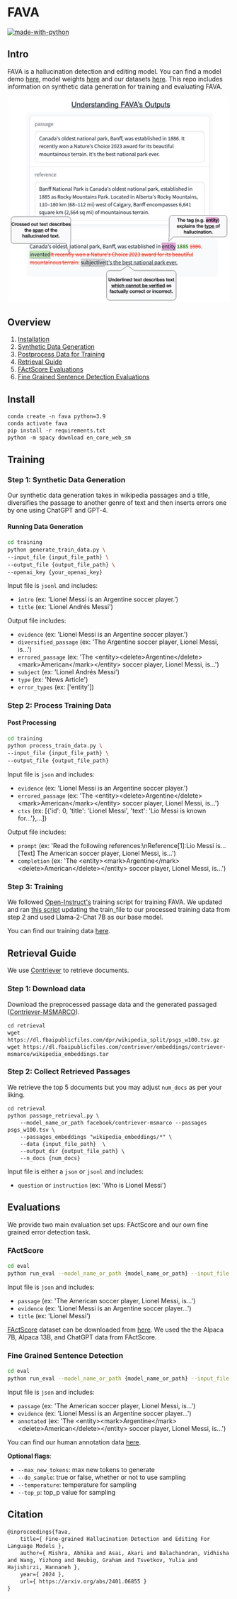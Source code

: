 # FAVA

[![made-with-python](https://img.shields.io/badge/Made%20with-Python-red.svg)](#python)

## Intro

FAVA is a hallucination detection and editing model. You can find a model demo [here](https://huggingface.co/spaces/fava-uw/fava), model weights [here](https://huggingface.co/fava-uw/fava-model) and our datasets [here](https://huggingface.co/datasets/fava-uw/fava-data). This repo includes information on synthetic data generation for training and evaluating FAVA.

<p align="center"><img src="https://github.com/abhika-m/FAVA/blob/main/fava.png" alt="FAVA" width="500"/></p>

## Overview 
1. [Installation](#install)
2. [Synthetic Data Generation](#step-1-synthetic-data-generation) 
3. [Postprocess Data for Training](#step-2-process-training-data)
4. [Retrieval Guide](#retrieval-guide)
5. [FActScore Evaluations](#factscore)
6. [Fine Grained Sentence Detection Evaluations](#fine-grained-sentence-detection)

## Install
```
conda create -n fava python=3.9
conda activate fava
pip install -r requirements.txt
python -m spacy download en_core_web_sm
```
## Training 

### Step 1: Synthetic Data Generation

Our synthetic data generation takes in wikipedia passages and a title, diversifies the passage to another genre of text and then inserts errors one by one using ChatGPT and GPT-4.

#### Running Data Generation
```bash
cd training
python generate_train_data.py \
--input_file {input_file_path} \
--output_file {output_file_path} \
--openai_key {your_openai_key}
```
Input file is `jsonl` and includes:
- `intro` (ex: 'Lionel Messi is an Argentine soccer player.')
- `title` (ex: 'Lionel Andrés Messi')

Output file includes:
- `evidence` (ex: 'Lionel Messi is an Argentine soccer player.')
- `diversified_passage` (ex: 'The Argentine soccer player, Lionel Messi, is...')
- `errored_passage` (ex: 'The \<entity>\<delete>Argentine\</delete>\<mark>American\</mark>\</entity> soccer player, Lionel Messi, is...')
- `subject` (ex: 'Lionel Andrés Messi')
- `type` (ex: 'News Article')
- `error_types` (ex: ['entity'])


### Step 2: Process Training Data

#### Post Processing
```bash
cd training
python process_train_data.py \
--input_file {input_file_path} \
--output_file {output_file_path}
```

Input file is `json` and includes:
- `evidence` (ex: 'Lionel Messi is an Argentine soccer player.')
- `errored_passage` (ex: 'The \<entity>\<delete>Argentine\</delete>\<mark>American\</mark>\</entity> soccer player, Lionel Messi, is...')
- `ctxs` (ex: [{'id': 0, 'title': 'Lionel Messi', 'text': 'Lio Messi is known for...'},...])

Output file includes:
- `prompt` (ex: 'Read the following references:\nReference[1]:Lio Messi is...[Text] The American soccer player, Lionel Messi, is...')
- `completion` (ex: 'The \<entity>\<mark>Argentine\</mark>\<delete>American\</delete>\</entity> soccer player, Lionel Messi, is...')

### Step 3: Training
We followed [Open-Instruct's](https://github.com/allenai/open-instruct) training script for training FAVA. We updated and ran [this script](https://github.com/allenai/open-instruct/blob/main/scripts/finetune_with_accelerate.sh) updating the train_file to our processed training data from step 2 and used Llama-2-Chat 7B as our base model.

You can find our training data [here](https://huggingface.co/datasets/fava-uw/fava-data/blob/main/training.json).

## Retrieval Guide
We use [Contriever](https://github.com/facebookresearch/contriever) to retrieve documents.

### Step 1: Download data
Download the preprocessed passage data and the generated passaged ([Contriever-MSMARCO](https://huggingface.co/facebook/contriever-msmarco)). 
```
cd retrieval
wget https://dl.fbaipublicfiles.com/dpr/wikipedia_split/psgs_w100.tsv.gz
wget https://dl.fbaipublicfiles.com/contriever/embeddings/contriever-msmarco/wikipedia_embeddings.tar
```

### Step 2: Collect Retrieved Passages

We retrieve the top 5 documents but you may adjust `num_docs` as per your liking.
```
cd retrieval
python passage_retrieval.py \
    --model_name_or_path facebook/contriever-msmarco --passages psgs_w100.tsv \
    --passages_embeddings "wikipedia_embeddings/*" \
    --data {input_file_path}  \
    --output_dir {output_file_path} \
    --n_docs {num_docs}
```

Input file is either a `json` or `jsonl` and includes:
- `question` or `instruction` (ex: 'Who is Lionel Messi')


## Evaluations

We provide two main evaluation set ups: FActScore and our own fine grained error detection task. 

### FActScore
```bash
cd eval
python run_eval --model_name_or_path {model_name_or_path} --input_file {input_file_path} --output_file {output_file_path} --metric factscore --openai_key {your_openai_key}
```

Input file is `json` and includes:
- `passage` (ex: 'The American soccer player, Lionel Messi, is...')
- `evidence` (ex: 'Lionel Messi is an Argentine soccer player...')
- `title` (ex: 'Lionel Messi')

[FActScore](https://github.com/shmsw25/FActScore) dataset can be downloaded from [here](https://github.com/shmsw25/FActScore?tab=readme-ov-file#download-the-data). We used the the Alpaca 7B, Alpaca 13B, and ChatGPT data from FActScore.

### Fine Grained Sentence Detection
```bash
cd eval
python run_eval --model_name_or_path {model_name_or_path} --input_file {input_file_path} --output_file {output_file_path} --metric detection
```
Input file is `json` and includes:
- `passage` (ex: 'The American soccer player, Lionel Messi, is...')
- `evidence` (ex: 'Lionel Messi is an Argentine soccer player...')
- `annotated` (ex: 'The \<entity>\<mark>Argentine\</mark>\<delete>American\</delete>\</entity> soccer player, Lionel Messi, is...')


You can find our human annotation data [here](https://huggingface.co/datasets/fava-uw/fava-data/blob/main/annotations.json).

**Optional flags**:
- `--max_new_tokens`: max new tokens to generate
- `--do_sample`: true or false, whether or not to use sampling
- `--temperature`: temperature for sampling
- `--top_p`: top_p value for sampling

## Citation

```bibitex
@inproceedings{fava,
    title={ Fine-grained Hallucination Detection and Editing For Language Models },
    author={ Mishra, Abhika and Asai, Akari and Balachandran, Vidhisha and Wang, Yizhong and Neubig, Graham and Tsvetkov, Yulia and Hajishirzi, Hannaneh },
    year={ 2024 },
    url={ https://arxiv.org/abs/2401.06855 }
}
```

